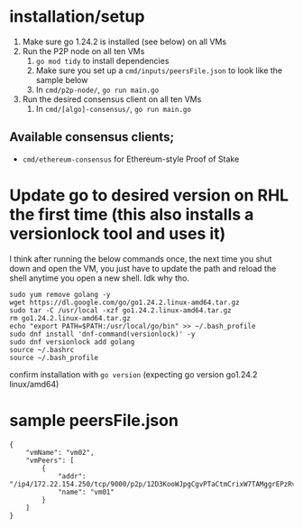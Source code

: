 # installation/setup
1. Make sure go 1.24.2 is installed (see below) on all VMs
2. Run the P2P node on all ten VMs
   1. `go mod tidy` to install dependencies
   2. Make sure you set up a `cmd/inputs/peersFile.json` to look like the sample below
   3. In `cmd/p2p-node/`, `go run main.go `
3. Run the desired consensus client on all ten VMs
   1. In `cmd/[algo]-consensus/`, `go run main.go`


## Available consensus clients;
- `cmd/ethereum-consensus` for Ethereum-style Proof of Stake


# Update go to desired version on RHL the first time (this also installs a versionlock tool and uses it)
I think after running the below commands once, the next time you shut down and open the VM, you just have to update the path and reload the shell anytime you open a new shell. Idk why tho. 
```
sudo yum remove golang -y
wget https://dl.google.com/go/go1.24.2.linux-amd64.tar.gz
sudo tar -C /usr/local -xzf go1.24.2.linux-amd64.tar.gz
rm go1.24.2.linux-amd64.tar.gz
echo "export PATH=$PATH:/usr/local/go/bin" >> ~/.bash_profile
sudo dnf install 'dnf-command(versionlock)' -y
sudo dnf versionlock add golang
source ~/.bashrc
source ~/.bash_profile
```

confirm installation with `go version` (expecting go version go1.24.2 linux/amd64)


# sample peersFile.json
```
{
    "vmName": "vm02",
    "vmPeers": [
        {
            "addr": "/ip4/172.22.154.250/tcp/9000/p2p/12D3KooWJpgCgvPTaCtmCrixW7TAMggrEPzRvCRWqTzdWkhMMGG9",
            "name": "vm01"
        }
    ]
}
```
